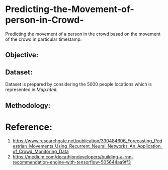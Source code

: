 # Predicting-the-Movement-of-person-in-Crowd-
Predicting the movement of a person in the crowd based on the movement of the crowd in particular timestamp.

## Objective:

## Dataset:
Dataset is prepared by considering the 5000 people locations which is represented in *Map.html*. 

## Methodology:


# Reference:
1. https://www.researchgate.net/publication/330484606_Forecasting_Pedestrian_Movements_Using_Recurrent_Neural_Networks_An_Application_of_Crowd_Monitoring_Data
2. https://medium.com/decathlondevelopers/building-a-rnn-recommendation-engine-with-tensorflow-505644aa9ff3
